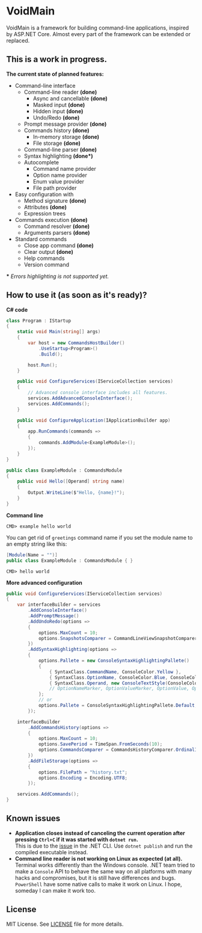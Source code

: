 # VoidMain
VoidMain is a framework for building command-line applications, inspired by ASP.NET Core.
Almost every part of the framework can be extended or replaced.

## This is a work in progress.

**The current state of planned features:**
- Command-line interface
  - Command-line reader **(done)**
    - Async and cancellable **(done)**
    - Masked input **(done)**
    - Hidden input **(done)**
    - Undo/Redo **(done)**
  - Prompt message provider **(done)**
  - Commands history **(done)**
    - In-memory storage **(done)**
    - File storage **(done)**
  - Command-line parser **(done)**
  - Syntax highlighting **(done\*)**
  - Autocomplete
    - Command name provider
    - Option name provider
    - Enum value provider
    - File path provider
- Easy configuration with
  - Method signature **(done)**
  - Attributes **(done)**
  - Expression trees
- Commands execution **(done)**
  - Command resolver **(done)**
  - Arguments parsers **(done)**
- Standard commands
  - Close app command **(done)**
  - Clear output **(done)**
  - Help commands
  - Version command

**\*** *Errors highlighting is not supported yet.*

## How to use it (as soon as it's ready)? 

**C# code**
```csharp
class Program : IStartup
{
    static void Main(string[] args)
    {
        var host = new CommandsHostBuilder()
            .UseStartup<Program>()
            .Build();

        host.Run();
    }

    public void ConfigureServices(IServiceCollection services)
    {
        // Advanced console interface includes all features.
        services.AddAdvancedConsoleInterface();
        services.AddCommands();
    }

    public void ConfigureApplication(IApplicationBuilder app)
    {
        app.RunCommands(commands =>
        {
            commands.AddModule<ExampleModule>();
        });
    }
}

public class ExampleModule : CommandsModule
{
    public void Hello([Operand] string name)
    {
        Output.WriteLine($"Hello, {name}!");
    }
}
```

**Command line**
```
CMD> example hello world
```

You can get rid of `greetings` command name if you set the module name to an empty string like this:
```csharp
[Module(Name = "")]
public class ExampleModule : CommandsModule { }
```
```
CMD> hello world
```

**More advanced configuration**
```csharp
public void ConfigureServices(IServiceCollection services)
{
    var interfaceBuilder = services
        .AddConsoleInterface()
        .AddPromptMessage()
        .AddUndoRedo(options =>
        {
            options.MaxCount = 10;
            options.SnapshotsComparer = CommandLineViewSnapshotComparer.IgnoreCursor;
        })
        .AddSyntaxHighlighting(options =>
        {
            options.Pallete = new ConsoleSyntaxHighlightingPallete()
            {
                { SyntaxClass.CommandName, ConsoleColor.Yellow },
                { SyntaxClass.OptionName, ConsoleColor.Blue, ConsoleColor.Yellow },
                { SyntaxClass.Operand, new ConsoleTextStyle(ConsoleColor.DarkCyan) }
                // OptionNameMarker, OptionValueMarker, OptionValue, OperandsSectionMarker
            };
            // or
            options.Pallete = ConsoleSyntaxHighlightingPallete.Default;
        });

    interfaceBuilder
        .AddCommandsHistory(options =>
        {
            options.MaxCount = 10;
            options.SavePeriod = TimeSpan.FromSeconds(10);
            options.CommandsComparer = CommandsHistoryComparer.OrdinalIgnoreCase;
        })
        .AddFileStorage(options =>
        {
            options.FilePath = "history.txt";
            options.Encoding = Encoding.UTF8;
        });

    services.AddCommands();
}
```

## Known issues

- **Application closes instead of canceling the current operation after pressing `Ctrl+C` if it was started with `dotnet run`.**<br>This is due to the [issue](https://github.com/dotnet/cli/issues/812) in the .NET CLI. Use `dotnet publish` and run the compiled executable instead.
- **Command line reader is not working on Linux as expected (at all).**<br>Terminal works differently than the Windows console. .NET team tried to make a `Console` API to behave the same way on all platforms with many hacks and compromises, but it is still have differences and bugs. `PowerShell` have some native calls to make it work on Linux. I hope, someday I can make it work too.

## License
MIT License. See [LICENSE](LICENSE) file for more details.